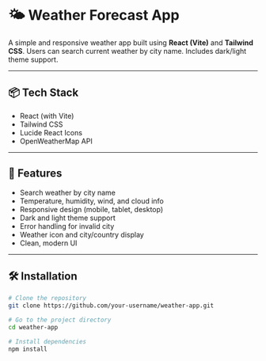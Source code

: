 # 🌤️ Weather Forecast App

A simple and responsive weather app built using **React (Vite)** and **Tailwind CSS**. Users can search current weather by city name. Includes dark/light theme support.

---

## 📦 Tech Stack

- React (with Vite)
- Tailwind CSS
- Lucide React Icons
- OpenWeatherMap API

---

## 🚀 Features

- Search weather by city name
- Temperature, humidity, wind, and cloud info
- Responsive design (mobile, tablet, desktop)
- Dark and light theme support
- Error handling for invalid city
- Weather icon and city/country display
- Clean, modern UI

---

## 🛠️ Installation

```bash
# Clone the repository
git clone https://github.com/your-username/weather-app.git

# Go to the project directory
cd weather-app

# Install dependencies
npm install

